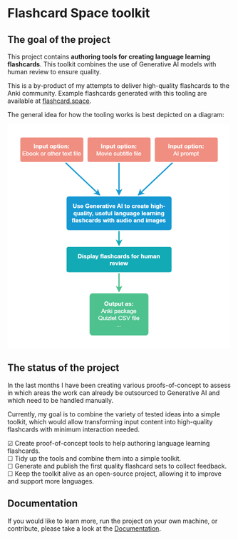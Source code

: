 # Flashcard Space toolkit

## The goal of the project 

This project contains **authoring tools for creating language learning flashcards**. This toolkit combines the use of Generative AI models with human review to ensure quality.

This is a by-product of my attempts to deliver high-quality flashcards to the Anki community. Example flashcards generated with this tooling are available at [flashcard.space](https://flashcard.space).

The general idea for how the tooling works is best depicted on a diagram:

[<img src="docs/Architecture-high-level-idea.png" width="500">](docs/Architecture-high-level-idea.png)

## The status of the project

In the last months I have been creating various proofs-of-concept to assess in which areas the work can already be outsourced to Generative AI and which need to be handled manually.

Currently, my goal is to combine the variety of tested ideas into a simple toolkit, which would allow transforming input content into high-quality flashcards with minimum interaction needed. 

☑ Create proof-of-concept tools to help authoring language learning flashcards.<br />
☐ Tidy up the tools and combine them into a simple toolkit.<br />
☐ Generate and publish the first quality flashcard sets to collect feedback.<br />
☐ Keep the toolkit alive as an open-source project, allowing it to improve and support more languages.

## Documentation

If you would like to learn more, run the project on your own machine, or contribute, please take a look at the [Documentation](docs/Index.md).


